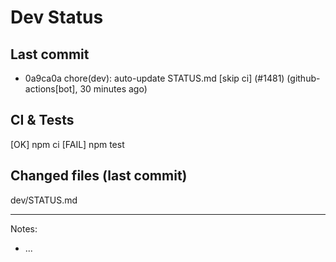 # Dev Status

## Last commit
- 0a9ca0a chore(dev): auto-update STATUS.md [skip ci] (#1481) (github-actions[bot], 30 minutes ago)
## CI & Tests
[OK] npm ci
[FAIL] npm test

## Changed files (last commit)
dev/STATUS.md

---
Notes:
- ...
